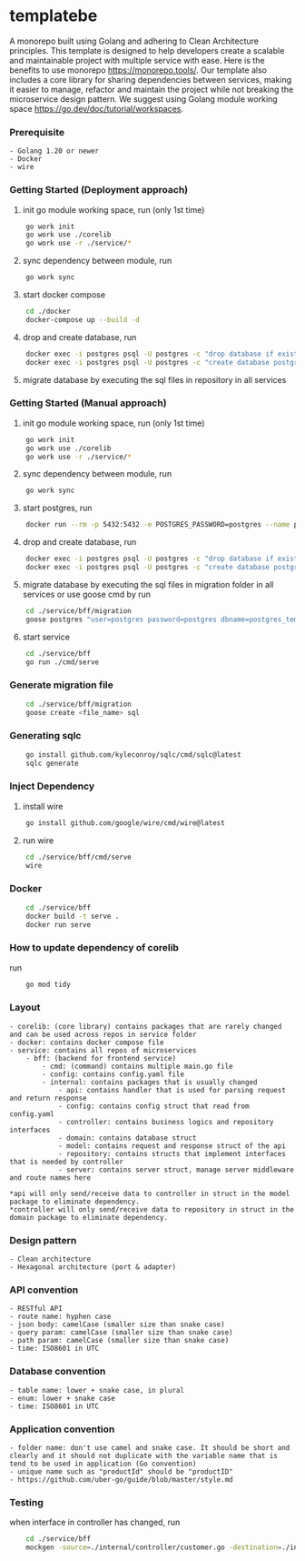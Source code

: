 # templatebe

A monorepo built using Golang and adhering to Clean Architecture principles. This template is designed to help developers create a scalable and maintainable project with multiple service with ease. Here is the benefits to use monorepo https://monorepo.tools/. Our template also includes a core library for sharing dependencies between services, making it easier to manage, refactor and maintain the project while not breaking the microservice design pattern. We suggest using Golang module working space https://go.dev/doc/tutorial/workspaces.

### Prerequisite

    - Golang 1.20 or newer
    - Docker
    - wire

### Getting Started (Deployment approach)

1. init go module working space, run (only 1st time)
```sh
    go work init
    go work use ./corelib
    go work use -r ./service/*
```

2. sync dependency between module, run
```sh
    go work sync
```

3. start docker compose
```sh
    cd ./docker
    docker-compose up --build -d
```

4. drop and create database, run
```sh
    docker exec -i postgres psql -U postgres -c "drop database if exists postgres_template_be" && \
    docker exec -i postgres psql -U postgres -c "create database postgres_template_be"
```

5. migrate database by executing the sql files in repository in all services

### Getting Started (Manual approach)

1. init go module working space, run (only 1st time)
```sh
    go work init
    go work use ./corelib
    go work use -r ./service/*
```

2. sync dependency between module, run
```sh
    go work sync
```

3. start postgres, run
```sh
    docker run --rm -p 5432:5432 -e POSTGRES_PASSWORD=postgres --name postgres postgres:15.2-alpine
```

4. drop and create database, run
```sh
    docker exec -i postgres psql -U postgres -c "drop database if exists postgres_template_be" && \
    docker exec -i postgres psql -U postgres -c "create database postgres_template_be"
```

5. migrate database by executing the sql files in migration folder in all services or use goose cmd by run
```sh
    cd ./service/bff/migration
    goose postgres "user=postgres password=postgres dbname=postgres_template_be sslmode=disable" up
```


6. start service
```sh
    cd ./service/bff
    go run ./cmd/serve
```

### Generate migration file

```sh
    cd ./service/bff/migration
    goose create <file_name> sql
```

### Generating sqlc

```sh
    go install github.com/kyleconroy/sqlc/cmd/sqlc@latest
    sqlc generate
```

### Inject Dependency

1. install wire

```sh
    go install github.com/google/wire/cmd/wire@latest
```

2. run wire
```sh
    cd ./service/bff/cmd/serve
    wire
```

### Docker

```sh
    cd ./service/bff
    docker build -t serve .
    docker run serve
```

### How to update dependency of corelib

run
```sh
    go mod tidy
```

### Layout
    - corelib: (core library) contains packages that are rarely changed and can be used across repos in service folder
    - docker: contains docker compose file
    - service: contains all repos of microservices
        - bff: (backend for frontend service) 
            - cmd: (command) contains multiple main.go file
            - config: contains config.yaml file
            - internal: contains packages that is usually changed
                - api: contains handler that is used for parsing request and return response
                - config: contains config struct that read from config.yaml
                - controller: contains business logics and repository interfaces
                - domain: contains database struct
                - model: contains request and response struct of the api
                - repository: contains structs that implement interfaces that is needed by controller 
                - server: contains server struct, manage server middleware and route names here

    *api will only send/receive data to controller in struct in the model package to eliminate dependency.
    *controller will only send/receive data to repository in struct in the domain package to eliminate dependency.

### Design pattern
    - Clean architecture
    - Hexagonal architecture (port & adapter)

### API convention
    - RESTful API
    - route name: hyphen case
    - json body: camelCase (smaller size than snake case)
    - query param: camelCase (smaller size than snake case)
    - path param: camelCase (smaller size than snake case)
    - time: ISO8601 in UTC

### Database convention
    - table name: lower + snake case, in plural
    - enum: lower + snake case
    - time: ISO8601 in UTC

### Application convention
    - folder name: don't use camel and snake case. It should be short and clearly and it should not duplicate with the variable name that is tend to be used in application (Go convention)
    - unique name such as "productId" should be "productID"
    - https://github.com/uber-go/guide/blob/master/style.md

### Testing

when interface in controller has changed, run
```sh
    cd ./service/bff
    mockgen -source=./internal/controller/customer.go -destination=./internal/repository/mockrepo/customer.go -package=mockrepo
```